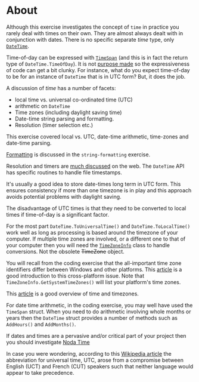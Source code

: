 # About

Although this exercise investigates the concept of `time` in practice you rarely deal with times on their own. They are almost always dealt with in conjunction with dates. There is no specific separate _time_ type, only [`DateTime`][date-time].

Time-of-day can be expressed with [`TimeSpan`][time-span] (and this is in fact the return type of `DateTime.TimeOfDay`). It is not [purpose made][skeet-time-of-day] so the expressiveness of code can get a bit clunky. For instance, what do you expect time-of-day to be for an instance of `DateTime` that is in UTC form? But, it does the job.

A discussion of _time_ has a number of facets:

- local time vs. universal co-ordinated time (UTC)
- arithmetic on `DateTime`
- Time zones (including daylight saving time)
- Date-time string parsing and formatting.
- Resolution (timer selection etc.)

This exercise covered local vs. UTC, date-time arithmetic, time-zones and date-time parsing.

[Formatting][date-string-formatting] is discussed in the `string-formatting` exercise.

Resolution and timers are [much discussed][so-timers] on the web. The `DateTime` API has specific routines to handle file timestamps.

It's usually a good idea to store date-times long term in UTC form. This ensures consistency if more than one timezone is in play and this approach avoids potential problems with daylight saving.

The disadvantage of UTC times is that they need to be converted to local times if time-of-day is a significant factor.

For the most part `DateTime.ToUniversalTime()` and `DateTime.ToLocalTime()` work well as long as processing is based around the timezone of your computer. If multiple time zones are involved, or a different one to that of your computer then you will need the [`TimeZoneInfo`][time-zone-info] class to handle conversions. Not the obsolete ~~TimeZone~~ object.

You will recall from the coding exercise that the all-important time zone identifiers differ between Windows and other platforms. This [article][cross-platform-time-zones] is a good introduction to this cross-platform issue. Note that `TimeZoneInfo.GetSystemTimeZones()` will list your platform's time zones.

This [article][time-overview] is a good overview of time and timezones.

For date time arithmetic, in the coding exercise, you may well have used the `TimeSpan` struct. When you need to do arithmetic involving whole months or years then the `DateTime` struct provides a number of methods such as `AddHours()` and `AddMonths()`.

If dates and times are a pervasive and/or critical part of your project then you should investigate [Noda Time][noda-time]

In case you were wondering, according to this [Wikipedia article][wiki-utc] the abbreviation for universal time, UTC, arose from a compromise between English (UCT) and French (CUT) speakers such that neither language would appear to take precedence.

[so-timers]: https://stackoverflow.com/questions/10317088/why-there-are-5-versions-of-timer-classes-in-net
[skeet-time-of-day]: https://stackoverflow.com/a/2037375/96167
[time-overview]: https://docs.microsoft.com/en-us/dotnet/standard/datetime/
[date-time]: https://docs.microsoft.com/en-us/dotnet/api/system.datetime
[noda-time]: https://nodatime.org/
[date-string-formatting]: https://docs.microsoft.com/en-us/dotnet/standard/base-types/standard-date-and-time-format-strings
[time-span]: https://docs.microsoft.com/en-us/dotnet/api/system.timespan
[wiki-utc]: https://en.wikipedia.org/wiki/Coordinated_Universal_Time
[time-zone-info]: https://learn.microsoft.com/en-us/dotnet/api/system.timezoneinfo
[cross-platform-time-zones]: https://devblogs.microsoft.com/dotnet/cross-platform-time-zones-with-net-core/
